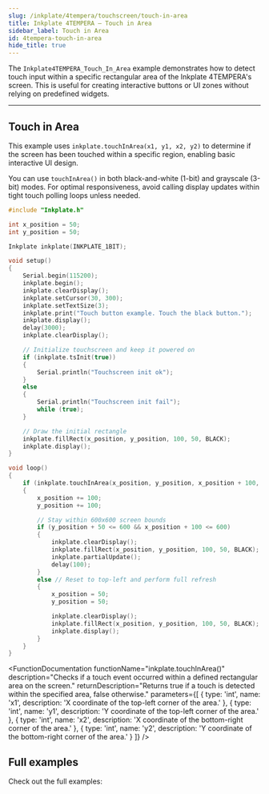 ```yaml
---  
slug: /inkplate/4tempera/touchscreen/touch-in-area  
title: Inkplate 4TEMPERA – Touch in Area
sidebar_label: Touch in Area
id: 4tempera-touch-in-area  
hide_title: true  
---
```


<SectionTitle title="Touch in Area" backgroundImage="img/touch_area.jpg" />

The `Inkplate4TEMPERA_Touch_In_Area` example demonstrates how to detect touch input within a specific rectangular area of the Inkplate 4TEMPERA's screen. This is useful for creating interactive buttons or UI zones without relying on predefined widgets.

---

## Touch in Area

This example uses `inkplate.touchInArea(x1, y1, x2, y2)` to determine if the screen has been touched within a specific region, enabling basic interactive UI design.

<InfoBox>You can use `touchInArea()` in both black-and-white (1-bit) and grayscale (3-bit) modes. For optimal responsiveness, avoid calling display updates within tight touch polling loops unless needed.</InfoBox>

```cpp
#include "Inkplate.h"

int x_position = 50;
int y_position = 50;

Inkplate inkplate(INKPLATE_1BIT);

void setup()
{
    Serial.begin(115200);
    inkplate.begin();
    inkplate.clearDisplay();
    inkplate.setCursor(30, 300);
    inkplate.setTextSize(3);
    inkplate.print("Touch button example. Touch the black button.");
    inkplate.display();
    delay(3000);
    inkplate.clearDisplay();

    // Initialize touchscreen and keep it powered on
    if (inkplate.tsInit(true))
    {
        Serial.println("Touchscreen init ok");
    }
    else
    {
        Serial.println("Touchscreen init fail");
        while (true);
    }

    // Draw the initial rectangle
    inkplate.fillRect(x_position, y_position, 100, 50, BLACK);
    inkplate.display();
}

void loop()
{
    if (inkplate.touchInArea(x_position, y_position, x_position + 100, y_position + 50))
    {
        x_position += 100;
        y_position += 100;

        // Stay within 600x600 screen bounds
        if (y_position + 50 <= 600 && x_position + 100 <= 600)
        {
            inkplate.clearDisplay();
            inkplate.fillRect(x_position, y_position, 100, 50, BLACK);
            inkplate.partialUpdate();
            delay(100);
        }
        else // Reset to top-left and perform full refresh
        {
            x_position = 50;
            y_position = 50;

            inkplate.clearDisplay();
            inkplate.fillRect(x_position, y_position, 100, 50, BLACK);
            inkplate.display();
        }
    }
}
```

<FunctionDocumentation
functionName="inkplate.touchInArea()"
description="Checks if a touch event occurred within a defined rectangular area on the screen."
returnDescription="Returns true if a touch is detected within the specified area, false otherwise."
parameters={[ 
{ type: 'int', name: 'x1', description: 'X coordinate of the top-left corner of the area.' },
{ type: 'int', name: 'y1', description: 'Y coordinate of the top-left corner of the area.' },
{ type: 'int', name: 'x2', description: 'X coordinate of the bottom-right corner of the area.' },
{ type: 'int', name: 'y2', description: 'Y coordinate of the bottom-right corner of the area.' }
]}
/>

## Full examples
Check out the full examples:

<QuickLink title="Inkplate4TEMPERA_Touch_In_Area.ino" description="Example showing how to detect if a touch event occurs within a rectangular area." url="https://github.com/SolderedElectronics/Inkplate-Arduino-library/blob/master/examples/Inkplate4TEMPERA/Basic/Inkplate4TEMPERA_Touch_In_Area/Inkplate4TEMPERA_Touch_In_Area.ino" />